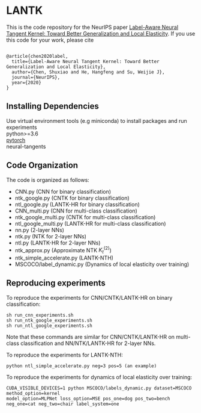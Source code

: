 # LANTK
This is the code repository for the NeurIPS paper [Label-Aware Neural Tangent Kernel: Toward Better Generalization and Local Elasticity](https://arxiv.org/pdf/2010.11775.pdf).
If you use this code for your work, please cite
```

@article{chen2020label,
  title={Label-Aware Neural Tangent Kernel: Toward Better Generalization and Local Elasticity},
  author={Chen, Shuxiao and He, Hangfeng and Su, Weijie J},
  journal={NeurIPS},
  year={2020}
}

```



## Installing Dependencies
Use virtual environment tools (e.g miniconda) to install packages and run experiments\
python>=3.6\
[pytorch](https://pytorch.org)\
neural-tangents

## Code Organization

The code is organized as follows:
- CNN.py (CNN for binary classification)
- ntk_google.py (CNTK for binary classification)
- ntl_google.py (LANTK-HR for binary classification)
- CNN_multi.py (CNN for multi-class classification)
- ntk_google_multi.py (CNTK for multi-class classification)
- ntl_google_multi.py (LANTK-HR for multi-class classification)
- nn.py (2-layer NNs)
- ntk.py (NTK for 2-layer NNs)
- ntl.py (LANTK-HR for 2-layer NNs)
- ntk_approx.py (Approximate NTK $K_t^{(2)}$)
- ntk_simple_accelerate.py (LANTK-NTH)
- MSCOCO/label_dynamic.py (Dynamics of local elasticity over training)

## Reproducing experiments
To reproduce the experiments for CNN/CNTK/LANTK-HR on binary classification:
```
sh run_cnn_experiments.sh
sh run_ntk_google_experiments.sh
sh run_ntl_google_experiments.sh
```
Note that these commands are similar for CNN/CNTK/LANTK-HR on multi-class classification and NN/NTK/LANTK-HR for 2-layer NNs.

To reproduce the experiments for LANTK-NTH:
```
python ntl_simple_accelerate.py neg=3 pos=5 (an example)
```

To reproduce the experiments for dynamics of local elasticity over training:
```
CUDA_VISIBLE_DEVICES=1 python MSCOCO/labels_dynamic.py dataset=MSCOCO method_option=kernel 
model_option=MLPNet loss_option=MSE pos_one=dog pos_two=bench neg_one=cat neg_two=chair label_system=one
```
